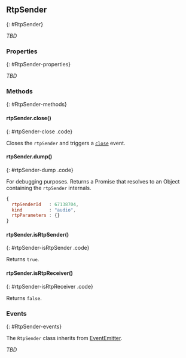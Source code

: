## RtpSender
{: #RtpSender}

*TBD*


### Properties
{: #RtpSender-properties}

<section markdown="1">

*TBD*

</section>


### Methods
{: #RtpSender-methods}

<section markdown="1">

#### rtpSender.close()
{: #rtpSender-close .code}

Closes the `rtpSender` and triggers a [`close`](#rtpSender-on-close) event.

#### rtpSender.dump()
{: #rtpSender-dump .code}

For debugging purposes. Returns a Promise that resolves to an Object containing the `rtpSender` internals.

```javascript
{
  rtpSenderId   : 67138704,
  kind          : "audio",
  rtpParameters : {}
}
```

#### rtpSender.isRtpSender()
{: #rtpSender-isRtpSender .code}

Returns `true`.

#### rtpSender.isRtpReceiver()
{: #rtpSender-isRtpReceiver .code}

Returns `false`.

</section>


### Events
{: #RtpSender-events}

The `RtpSender` class inherits from [EventEmitter](https://nodejs.org/api/events.html#events_class_eventemitter).

<section markdown="1">

*TBD*

</section>
